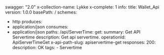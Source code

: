 swagger: "2.0"
x-collection-name: Lykke
x-complete: 1
info:
  title: Wallet_Api
  version: 1.0.0
basePath: /
schemes:
- http
produces:
- application/json
consumes:
- application/json
paths:
  /api/ServerTime:
    get:
      summary: Get API Servertime
      description: Get api servertime.
      operationId: ApiServerTimeGet
      x-api-path-slug: apiservertime-get
      responses:
        200:
          description: OK
      tags:
      - Servertime